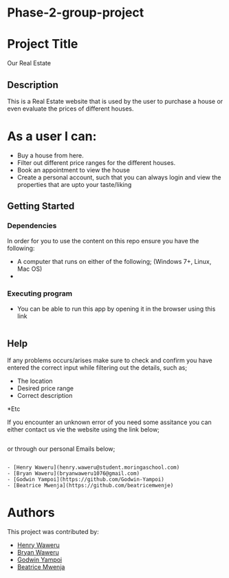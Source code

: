 # Phase-2-group-project


# Project Title

Our Real Estate


## Description

This is a Real Estate website that is used by the user to purchase a house or even evaluate the prices of different houses.


# As a user I can:
- Buy a house from here.
- Filter out different price ranges for the different houses.
- Book an appointment to view the house 
- Create a personal account, such that you can always login and view the properties that are upto your taste/liking

## Getting Started

### Dependencies

In order for you to use the content on this repo ensure you have the following:

* A computer that runs on either of the following; (Windows 7+, Linux, Mac OS)
* 

### Executing program

* You can be able to run this app by opening it in the browser using this link

<!-- to be added -->
```

```

## Help

If any problems occurs/arises make sure to check and confirm you have entered the correct input while filtering out the details, such as;
- The location
- Desired price range
- Correct description
 
 *Etc
 
 If you encounter an unknown error of you need some assitance you can either contact us vie the website using the link below; 
```

```
or through our personal Emails below;
```

- [Henry Waweru](henry.waweru@student.moringaschool.com)
- [Bryan Waweru](bryanwaweru1076@gmail.com)
- [Godwin Yampoi](https://github.com/Godwin-Yampoi)
- [Beatrice Mwenja](https://github.com/beatricemwenje)
```

# Authors
This project was contributed by:
- [Henry Waweru](https://github.com/henryweru)
- [Bryan Waweru](https://github.com/Bwaweru12345)
- [Godwin Yampoi](https://github.com/Godwin-Yampoi)
- [Beatrice Mwenja](https://github.com/beatricemwenje)


